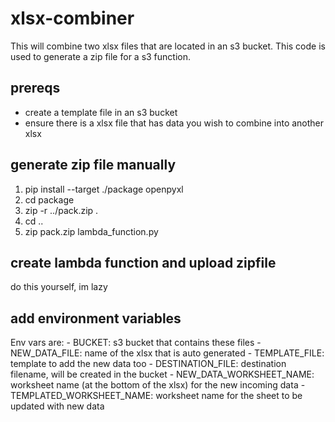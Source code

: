 # xlsx-combiner

This will combine two xlsx files that are located in an s3 bucket.
This code is used to generate a zip file for a s3 function.

## prereqs

- create a template file in an s3 bucket
- ensure there is a xlsx file that has data you wish to combine into another xlsx

## generate zip file manually

1. pip install --target ./package openpyxl
2. cd package
3. zip -r ../pack.zip .
4. cd ..
5. zip pack.zip lambda_function.py

## create lambda function and upload zipfile

do this yourself, im lazy

## add environment variables

Env vars are: - BUCKET: s3 bucket that contains these files - NEW_DATA_FILE: name of the xlsx that is auto generated - TEMPLATE_FILE: template to add the new data too - DESTINATION_FILE: destination filename, will be created in the bucket - NEW_DATA_WORKSHEET_NAME: worksheet name (at the bottom of the xlsx) for the new incoming data - TEMPLATED_WORKSHEET_NAME: worksheet name for the sheet to be updated with new data
